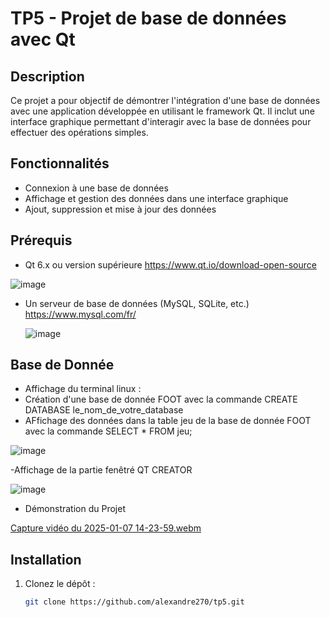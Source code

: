 # TP5 - Projet de base de données avec Qt

## Description
Ce projet a pour objectif de démontrer l'intégration d'une base de données avec une application développée en utilisant le framework Qt. Il inclut une interface graphique permettant d'interagir avec la base de données pour effectuer des opérations simples.

## Fonctionnalités
- Connexion à une base de données
- Affichage et gestion des données dans une interface graphique
- Ajout, suppression et mise à jour des données

## Prérequis
- Qt 6.x ou version supérieure
  https://www.qt.io/download-open-source
 

![image](https://github.com/user-attachments/assets/a6241ff5-c96c-4997-b291-31d61342d69b)

  
- Un serveur de base de données (MySQL, SQLite, etc.)
  https://www.mysql.com/fr/

  ![image](https://github.com/user-attachments/assets/14649a17-50e8-423f-926d-0290315d47b6)

## Base de Donnée 
- Affichage du terminal linux :
- Création d'une base de donnée FOOT avec la commande CREATE DATABASE le_nom_de_votre_database
- AFfichage des données dans la table jeu de la base de donnée FOOT avec la commande SELECT * FROM jeu;

![image](https://github.com/user-attachments/assets/96f9ef00-40ac-47bb-bf07-48f83ac32a57)


-Affichage de la partie fenêtré QT CREATOR 


![image](https://github.com/user-attachments/assets/3a9a84a1-7572-47b6-b0aa-2b7dde30f0c6)


- Démonstration du Projet 

[Capture vidéo du 2025-01-07 14-23-59.webm](https://github.com/user-attachments/assets/51c53d09-6729-44f4-a9dc-b16c385610c6)



## Installation
1. Clonez le dépôt :
   ```bash
   git clone https://github.com/alexandre270/tp5.git
